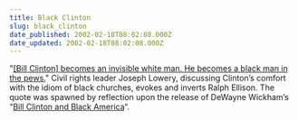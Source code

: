 ```yaml
---
title: Black Clinton
slug: black_clinton
date_published: 2002-02-18T08:02:08.000Z
date_updated: 2002-02-18T08:02:08.000Z
---
```


"[[Bill Clinton] becomes an invisible white man. He becomes a black man in the pews.](http://www.africana.com/Column/bl_lines_36.htm)" Civil rights leader Joseph Lowery, discussing Clinton’s comfort with the idiom of black churches, evokes and inverts Ralph Ellison. The quote was spawned by reflection upon the release of DeWayne Wickham’s “[Bill Clinton and Black America](http://www.amazon.com/exec/obidos/ASIN/0345450329/ref=ase_electronicfro-20/102-5706441-1174525)“.
